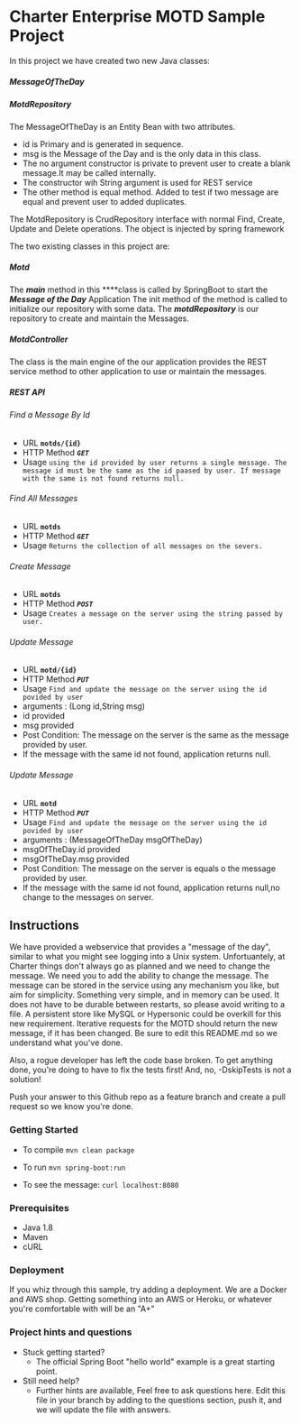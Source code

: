 # Charter Enterprise MOTD Sample Project
In this project we have created two new Java classes:
##### MessageOfTheDay
##### MotdRepository

The MessageOfTheDay is an Entity Bean with two attributes.
* id is Primary and is generated in sequence.
* msg is the Message of the Day and is the only data in this class.
* The no argument constructor is private to prevent user to create a blank message.It may be called internally.
* The constructor wih String argument is used for REST service 
* The other method is equal method. Added to test if two message are equal and prevent user to added duplicates.  

The MotdRepository is CrudRepository interface with normal Find, Create, Update and Delete operations. The object is injected by spring framework

The two existing classes in this project are:
##### Motd
The **_main_** method in this ****class is called by SpringBoot to start the **_Message of the Day_** Application 
The init method of the method is called to initialize our repository with some data.
The **_motdRepository_** is our repository to create and maintain the Messages.   
##### MotdController
The class is the main engine of the our application provides the REST service method to other application to use or maintain the messages.   
##### REST API  
###### Find a Message By Id 
* URL **`motds/{id}`**  
* HTTP Method **_`GET`_**
* Usage `using the id provided by user returns a single message. The message id must be the same as the id paased by user.
 If message with the same is not found returns null. ` 
###### Find All Messages
 * URL **`motds`** 
 * HTTP Method _**`GET`**_
 * Usage `Returns the collection of all messages on the severs.` 
###### Create Message
 * URL **`motds`** 
 * HTTP Method **_`POST`_**
 * Usage `Creates a message on the server using the string passed by user.`
###### Update Message
  * URL **`motd/{id}`** 
  * HTTP Method **_`PUT`_**
  * Usage `Find and update the message on the server using the id povided by user`
  * arguments :  (Long id,String msg)
  * id provided 
  * msg provided
  * Post Condition: The message on the server is the same as the message provided by user.
  * If the message with the same id not found, application returns null.
###### Update Message
 * URL **`motd`** 
  * HTTP Method **_`PUT`_**
  * Usage `Find and update the message on the server using the id povided by user`
  * arguments : (MessageOfTheDay msgOfTheDay)
  * msgOfTheDay.id provided 
  * msgOfTheDay.msg provided
  * Post Condition: The message on the server is equals o the message provided by user.
  * If the message with the same id not found, application returns null,no change to the messages on server.
  
  
  
## Instructions
We have provided a webservice that provides a "message of the day", similar to what you might see logging into a Unix system. Unfortuantely, at Charter things don't always go as planned and we need to change the message.  We need you to add the ability to change the message.   The message can be stored in the service using any mechanism you like, but aim for simplicity.  Something very simple, and in memory can be used.   It does not have to be durable between restarts, so please avoid writing to a file.  A persistent store like MySQL or Hypersonic could be overkill for this new requirement.  Iterative requests for the MOTD should return the new message, if it has been changed. Be sure to edit this README.md so we understand what you've done.

Also, a rogue developer has left the code base broken.  To get anything done, you're doing to have to fix the tests first! And, no, -DskipTests is not a solution!

Push your answer to this Github repo as a feature branch and create a pull request so we know you're done.

### Getting Started
* To compile
```mvn clean package```

* To run
```mvn spring-boot:run```

* To see the message:
```curl localhost:8080```

### Prerequisites
* Java 1.8
* Maven
* cURL
  
### Deployment
If you whiz through this sample, try adding a deployment.   We are a Docker and AWS shop.  Getting something into an AWS or Heroku, or whatever you're comfortable with will be an "A+"

### Project hints and questions
* Stuck getting started?
  * The official Spring Boot "hello world" example is a great starting point.
* Still need help?
  * Further hints are available, Feel free to ask questions here.  Edit this file in your branch by adding to the questions section, push it, and we will update the file with answers. 